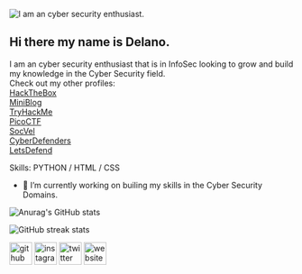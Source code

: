 ![I am an cyber security enthusiast.](https://pbs.twimg.com/profile_banners/1399720115529306115/1647890720/1500x500)
## Hi there my name is Delano.

I am an cyber security enthusiast that is in InfoSec looking to grow and build my knowledge in the Cyber Security field.
</br>
Check out my other profiles:
</br>
<a href="https://app.hackthebox.com/profile/264972">HackTheBox</a>
</br>
<a href="https://azt3c.medium.com/">MiniBlog</a>
</br>
<a href="https://tryhackme.com/p/Azt3c">TryHackMe</a>
</br>
<a href="https://play.picoctf.org/users/Azt3c">PicoCTF</a>
</br>
<a href="https://ctf.socvel.com/users/536">SocVel</a>
</br>
<a href="https://cyberdefenders.org/profile/Azt3c">CyberDefenders</a>
</br>
<a href="https://app.letsdefend.io/public_profile/user/azt3c/25dcf1f8-7434-411a-b431-f9e209e94ee9/">LetsDefend</a>

Skills: PYTHON / HTML / CSS

- 🔭 I’m currently working on builing my skills in the Cyber Security Domains. 

![Anurag's GitHub stats](https://github-readme-stats.vercel.app/api?username=alpha0-7&show_icons=true&theme=radical)

![GitHub streak stats](https://github-readme-streak-stats.herokuapp.com/?user=alpha0-7)  

[<img src='https://cdn.jsdelivr.net/npm/simple-icons@3.0.1/icons/github.svg' alt='github' height='40'>](https://github.com/alpha0-7)  [<img src='https://cdn.jsdelivr.net/npm/simple-icons@3.0.1/icons/instagram.svg' alt='instagram' height='40'>](https://www.instagram.com/_.vlone_za/)  [<img src='https://cdn.jsdelivr.net/npm/simple-icons@3.0.1/icons/twitter.svg' alt='twitter' height='40'>](https://twitter.com/DMtaner)  [<img src='https://cdn.jsdelivr.net/npm/simple-icons@3.0.1/icons/icloud.svg' alt='website' height='40'>](https://azt3c.medium.com/)  
